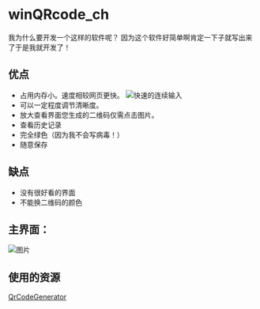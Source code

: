 # winQRcode_ch

我为什么要开发一个这样的软件呢？
因为这个软件好简单啊肯定一下子就写出来了于是我就开发了！

## 优点

* 占用内存小。速度相较网页更快。
  ![快速的连续输入](https://s2.ax1x.com/2020/01/20/1iCxM9.md.gif)
* 可以一定程度调节清晰度。
* 放大查看界面您生成的二维码仅需点击图片。
* 查看历史记录
* 完全绿色（因为我不会写病毒！）
* 随意保存

## 缺点

* 没有很好看的界面
* 不能换二维码的颜色

## 主界面：
![图片](https://s2.ax1x.com/2020/01/20/1i9476.png)

## 使用的资源
[QrCodeGenerator](https://github.com/manuelbl/QrCodeGenerator)

